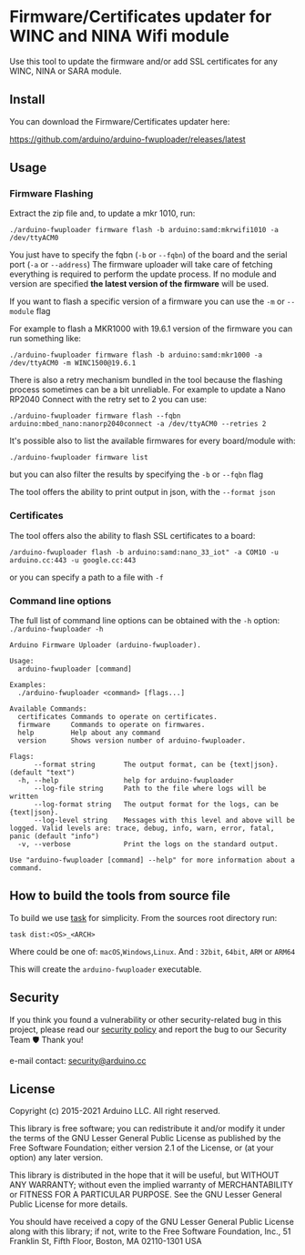 # Firmware/Certificates updater for WINC and NINA Wifi module

Use this tool to update the firmware and/or add SSL certificates for any WINC, NINA or SARA module.

## Install

You can download the Firmware/Certificates updater here:

https://github.com/arduino/arduino-fwuploader/releases/latest

## Usage

### Firmware Flashing

Extract the zip file and, to update a mkr 1010, run:

```
./arduino-fwuploader firmware flash -b arduino:samd:mkrwifi1010 -a /dev/ttyACM0
```

You just have to specify the fqbn (`-b` or `--fqbn`) of the board and the serial port (`-a` or `--address`) The firmware
uploader will take care of fetching everything is required to perform the update process. If no module and version are
specified **the latest version of the firmware** will be used.

If you want to flash a specific version of a firmware you can use the `-m` or `--module` flag

For example to flash a MKR1000 with 19.6.1 version of the firmware you can run something like:

```
./arduino-fwuploader firmware flash -b arduino:samd:mkr1000 -a /dev/ttyACM0 -m WINC1500@19.6.1
```

There is also a retry mechanism bundled in the tool because the flashing process sometimes can be a bit unreliable. For
example to update a Nano RP2040 Connect with the retry set to 2 you can use:

```
./arduino-fwuploader firmware flash --fqbn arduino:mbed_nano:nanorp2040connect -a /dev/ttyACM0 --retries 2
```

It's possible also to list the available firmwares for every board/module with:

```
./arduino-fwuploader firmware list
```

but you can also filter the results by specifying the `-b` or `--fqbn` flag

The tool offers the ability to print output in json, with the `--format json`

### Certificates

The tool offers also the ability to flash SSL certificates to a board:

```
/arduino-fwuploader flash -b arduino:samd:nano_33_iot" -a COM10 -u arduino.cc:443 -u google.cc:443
```

or you can specify a path to a file with `-f`

### Command line options

The full list of command line options can be obtained with the `-h` option: `./arduino-fwuploader -h`

```
Arduino Firmware Uploader (arduino-fwuploader).

Usage:
  arduino-fwuploader [command]

Examples:
  ./arduino-fwuploader <command> [flags...]

Available Commands:
  certificates Commands to operate on certificates.
  firmware     Commands to operate on firmwares.
  help         Help about any command
  version      Shows version number of arduino-fwuploader.

Flags:
      --format string       The output format, can be {text|json}. (default "text")
  -h, --help                help for arduino-fwuploader
      --log-file string     Path to the file where logs will be written
      --log-format string   The output format for the logs, can be {text|json}.
      --log-level string    Messages with this level and above will be logged. Valid levels are: trace, debug, info, warn, error, fatal, panic (default "info")
  -v, --verbose             Print the logs on the standard output.

Use "arduino-fwuploader [command] --help" for more information about a command.
```

## How to build the tools from source file

To build we use [task](https://taskfile.dev/) for simplicity. From the sources root directory run:

```
task dist:<OS>_<ARCH>
```

Where <OS> could be one of: `macOS`,`Windows`,`Linux`. And <ARCH>: `32bit`, `64bit`, `ARM` or `ARM64`

This will create the `arduino-fwuploader` executable.

## Security

If you think you found a vulnerability or other security-related bug in this project, please read our [security
policy][security-policy] and report the bug to our Security Team 🛡️ Thank you!

e-mail contact: security@arduino.cc

## License

Copyright (c) 2015-2021 Arduino LLC. All right reserved.

This library is free software; you can redistribute it and/or modify it under the terms of the GNU Lesser General Public
License as published by the Free Software Foundation; either version 2.1 of the License, or (at your option) any later
version.

This library is distributed in the hope that it will be useful, but WITHOUT ANY WARRANTY; without even the implied
warranty of MERCHANTABILITY or FITNESS FOR A PARTICULAR PURPOSE. See the GNU Lesser General Public License for more
details.

You should have received a copy of the GNU Lesser General Public License along with this library; if not, write to the
Free Software Foundation, Inc., 51 Franklin St, Fifth Floor, Boston, MA 02110-1301 USA

[security-policy]: https://github.com/arduino/arduino-fwuploader/security/policy
